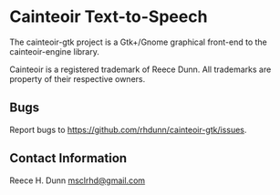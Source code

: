 # Cainteoir Text-to-Speech

The cainteoir-gtk project is a Gtk+/Gnome graphical front-end to the
cainteoir-engine library.

Cainteoir is a registered trademark of Reece Dunn. All trademarks are property
of their respective owners.

## Bugs

Report bugs to https://github.com/rhdunn/cainteoir-gtk/issues.

## Contact Information

Reece H. Dunn <msclrhd@gmail.com>
